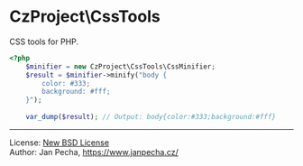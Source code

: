 # CzProject\CssTools


CSS tools for PHP.

``` php
<?php
	$minifier = new CzProject\CssTools\CssMinifier;
	$result = $minifier->minify("body {
		color: #333;
		background: #fff;
	}");
	
	var_dump($result); // Output: body{color:#333;background:#fff}
```


------------------------------

License: [New BSD License](license.md)
<br>Author: Jan Pecha, https://www.janpecha.cz/
